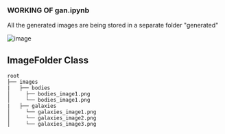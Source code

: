 ### WORKING OF gan.ipynb

All the generated images are being stored in a separate folder "generated"

![image](https://user-images.githubusercontent.com/74897823/202926228-8a4c6f82-49ef-4321-8741-bb358d90278b.png)

## ImageFolder Class
```
root
├── images
|   ├── bodies
│     ├── bodies_image1.png
│     └── bodies_image1.png
|   ├── galaxies
│     └── galaxies_image1.png
│     └── galaxies_image2.png
│     └── galaxies_image3.png
```
